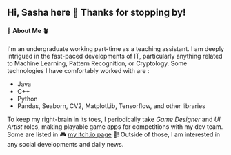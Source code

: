 ## Hi, Sasha here 👋 Thanks for stopping by!

#### 🌻 About Me 🪴
I'm an undergraduate working part-time as a teaching assistant. I am deeply intrigued in the fast-paced developments of IT, particularly anything related to Machine Learning, Pattern Recognition, or Cryptology. Some technologies I have comfortably worked with are :
- Java
- C++
- Python
- Pandas, Seaborn, CV2, MatplotLib, Tensorflow, and other libraries
  
To keep my right-brain in its toes, I periodically take *Game Designer* and *UI Artist* roles, making playable game apps for competitions with my dev team. Some are listed in 🎮 [my itch.io page](https://oceanparty.itch.io/) 🎲!
Outside of those, I am interested in any social developments and daily news.

